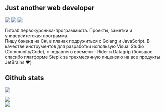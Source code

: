 ## Just another web developer
![](https://img.shields.io/badge/C%23-239120?style=for-the-badge&logo=c-sharp&logoColor=white)
![](https://img.shields.io/badge/.NET-5C2D91?style=for-the-badge&logo=.net&logoColor=white)
![](https://img.shields.io/badge/PostgreSQL-316192?style=for-the-badge&logo=postgresql&logoColor=white)  
  
Гитхаб первокурсника-программиста. Проекты, заметки и университетская программа.  
Пишу бэкенд на C#, в планах подружиться с Golang и JavaScript. В качестве инструментов для разработки использую Visual Studio (Community/Code), с недавнего времени - Rider и Datagrip (большое спасибо платформе Stepik за трехмесячную лицензию на все продукты JetBrains :heart:)  
## Github stats
![](https://komarev.com/ghpvc/?username=blustwastaken&color=grey)  
  
![](https://github-readme-stats.vercel.app/api/top-langs/?username=blustwastaken&theme=dark)  
![](https://github-readme-stats.vercel.app/api?username=blustwastaken&theme=dark)
